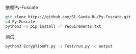 
依赖Py-Fuscate

```bash
git clone https://github.com/Sl-Sanda-Ru/Py-Fuscate.git
cd Py-Fuscate
python3 -m pip install -r requirements.txt
```

测试
```bash
python3 EcrypTionPY.py -i Test/run.py -o output
```
